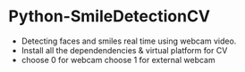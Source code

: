 # Python-SmileDetectionCV
- Detecting faces and smiles real time using webcam video.
- Install all the dependendencies & virtual platform for CV
- choose 0 for webcam choose 1 for external webcam
